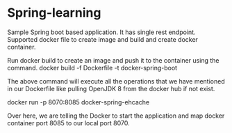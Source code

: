 # Spring-learning

Sample Spring boot based application. It has single rest endpoint. Supported docker file to create image and build and create docker container.

Run docker build to create an image and push it to the container using the command.
docker build -f Dockerfile -t docker-spring-boot

The above command will execute all the operations that we have mentioned in our Dockerfile like pulling OpenJDK 8 from the docker hub if not exist.

docker run -p 8070:8085 docker-spring-ehcache

Over here, we are telling the Docker to start the application and map docker container port 8085 to our local port 8070. 
